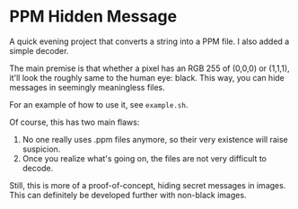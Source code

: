 # PPM Hidden Message

A quick evening project that converts a string into a PPM file. I also added a simple decoder.

The main premise is that whether a pixel has an RGB 255 of (0,0,0) or (1,1,1), it'll look the roughly same to the human eye: black. This way, you can hide messages in seemingly meaningless files.

For an example of how to use it, see `example.sh`.

Of course, this has two main flaws:

1. No one really uses .ppm files anymore, so their very existence will raise suspicion.
2. Once you realize what's going on, the files are not very difficult to decode.

Still, this is more of a proof-of-concept, hiding secret messages in images. This can definitely be developed further with non-black images.
